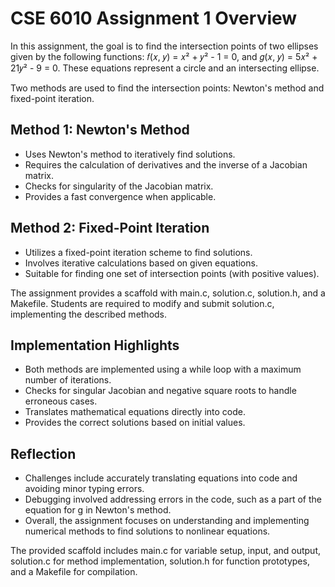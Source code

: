 # CSE 6010 Assignment 1 Overview

In this assignment, the goal is to find the intersection points of two ellipses given by the following functions: 
𝑓(𝑥, 𝑦) = 𝑥² + 𝑦² - 1 = 0, and 𝑔(𝑥, 𝑦) = 5𝑥² + 21𝑦² - 9 = 0. These equations represent a circle and an intersecting ellipse.

Two methods are used to find the intersection points: Newton's method and fixed-point iteration.

## Method 1: Newton's Method
- Uses Newton's method to iteratively find solutions.
- Requires the calculation of derivatives and the inverse of a Jacobian matrix.
- Checks for singularity of the Jacobian matrix.
- Provides a fast convergence when applicable.

## Method 2: Fixed-Point Iteration
- Utilizes a fixed-point iteration scheme to find solutions.
- Involves iterative calculations based on given equations.
- Suitable for finding one set of intersection points (with positive values).

The assignment provides a scaffold with main.c, solution.c, solution.h, and a Makefile. Students are required to modify and submit solution.c, implementing the described methods.

## Implementation Highlights
- Both methods are implemented using a while loop with a maximum number of iterations.
- Checks for singular Jacobian and negative square roots to handle erroneous cases.
- Translates mathematical equations directly into code.
- Provides the correct solutions based on initial values.

## Reflection
- Challenges include accurately translating equations into code and avoiding minor typing errors.
- Debugging involved addressing errors in the code, such as a part of the equation for g in Newton's method.
- Overall, the assignment focuses on understanding and implementing numerical methods to find solutions to nonlinear equations.

The provided scaffold includes main.c for variable setup, input, and output, solution.c for method implementation, solution.h for function prototypes, and a Makefile for compilation.
